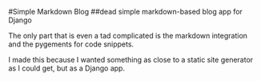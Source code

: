 #Simple Markdown Blog
##dead simple markdown-based blog app for Django

The only part that is even a tad complicated is the
markdown integration and the pygements for code snippets.

I made this because I wanted something as close to a static site generator
as I could get, but as a Django app.
